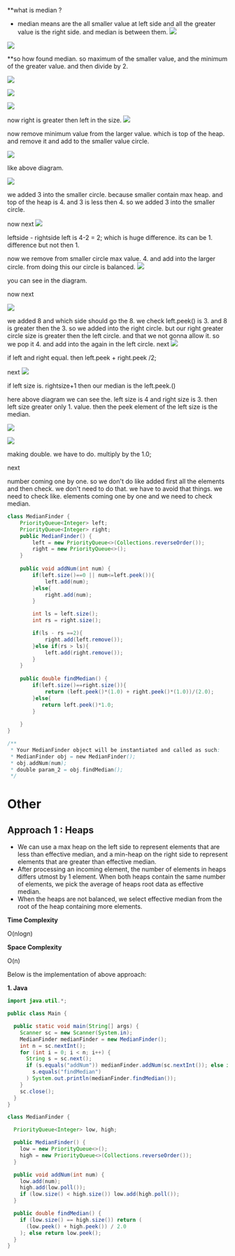 **what is median ? 
- median means are the all smaller value at left side and all the greater value is the right side. and median is between them.
![](https://i.imgur.com/yiKxiMW.png)

![](https://i.imgur.com/914y8Hy.png)

**so how found median.
so maximum of the smaller value, and the minimum of the greater value.
and then divide by 2.

![](https://i.imgur.com/OElaJeR.png)

![](https://i.imgur.com/Z00UytE.png)


![](https://i.imgur.com/MNNx5AP.png)


now right is greater then left in the size.
![](https://i.imgur.com/ARTMrI0.png)



now remove minimum value from the larger value. which is top of the heap.
and remove it and add to the smaller value circle. 

![](https://i.imgur.com/wFxV6Bv.png)


like above diagram.

![](https://i.imgur.com/JmjK1Pk.png)

we added 3 into the smaller circle. because smaller contain max heap. and top of the heap is 4. and 3 is less then 4. so we added 3 into the smaller circle.

now next
![](https://i.imgur.com/t1agg2T.png)


leftside - rightside 
left is 4-2 = 2; which is huge difference. its can be 1. difference but not then 1.

now we remove from smaller circle max value. 4. and add into the larger circle. 
from doing this our circle is balanced.
![](https://i.imgur.com/9bswTh3.png)


you can see in the diagram.

now next

![](https://i.imgur.com/cjfomAp.png)


we added 8 and which side should go the 8. we check left.peek() is 3. and 8 is greater then the 3. so we added into the right circle. but our right greater circle size is greater then the left circle. and that we not gonna allow it. 
so we pop it 4. and add into the again in the left circle.
next
![](https://i.imgur.com/BiGd6xD.png)


if left and right equal. then left.peek + right.peek /2;

next
![](https://i.imgur.com/k0pdu45.png)


if left size is.  rightsize+1 then our median is the left.peek.() 

here above diagram we can see the.  left size is 4 and right size is 3. then left size greater only 1. value. then the peek element of the left size is the median.


![](https://i.imgur.com/mqpa55q.png)


![](https://i.imgur.com/fkbKPwA.png)


making double. we have to do. multiply by the 1.0;

next

number coming one by one. so we don't do like added first all the elements and then check. we don't need to do that. we have to avoid that things. we need to check like. elements coming one by one and we need to check median.

```java
class MedianFinder {
    PriorityQueue<Integer> left;
    PriorityQueue<Integer> right;
    public MedianFinder() {
        left = new PriorityQueue<>(Collections.reverseOrder());
        right = new PriorityQueue<>();
    }
    
    public void addNum(int num) {
        if(left.size()==0 || num<=left.peek()){
            left.add(num);
        }else{
            right.add(num);
        }

        int ls = left.size();
        int rs = right.size();

        if(ls - rs ==2){
            right.add(left.remove());
        }else if(rs > ls){
            left.add(right.remove());
        }
    }
    
    public double findMedian() {
        if(left.size()==right.size()){
            return (left.peek()*(1.0) + right.peek()*(1.0))/(2.0);
        }else{
           return left.peek()*1.0;
        }
        
    }
}

/**
 * Your MedianFinder object will be instantiated and called as such:
 * MedianFinder obj = new MedianFinder();
 * obj.addNum(num);
 * double param_2 = obj.findMedian();
 */
```


# Other

## Approach 1 : Heaps

-   We can use a max heap on the left side to represent elements that are less than effective median, and a min-heap on the right side to represent elements that are greater than effective median.
-   After processing an incoming element, the number of elements in heaps differs utmost by 1 element. When both heaps contain the same number of elements, we pick the average of heaps root data as effective median.
-   When the heaps are not balanced, we select effective median from the root of the heap containing more elements.

**Time Complexity**

O(nlogn)

**Space Complexity**

O(n)

Below is the implementation of above approach:

**1. Java**

```java
import java.util.*;

public class Main {

  public static void main(String[] args) {
    Scanner sc = new Scanner(System.in);
    MedianFinder medianFinder = new MedianFinder();
    int n = sc.nextInt();
    for (int i = 0; i < n; i++) {
      String s = sc.next();
      if (s.equals("addNum")) medianFinder.addNum(sc.nextInt()); else if (
        s.equals("findMedian")
      ) System.out.println(medianFinder.findMedian());
    }
    sc.close();
  }
}

class MedianFinder {

  PriorityQueue<Integer> low, high;

  public MedianFinder() {
    low = new PriorityQueue<>();
    high = new PriorityQueue<>(Collections.reverseOrder());
  }

  public void addNum(int num) {
    low.add(num);
    high.add(low.poll());
    if (low.size() < high.size()) low.add(high.poll());
  }

  public double findMedian() {
    if (low.size() == high.size()) return (
      (low.peek() + high.peek()) / 2.0
    ); else return low.peek();
  }
}
```

